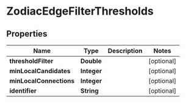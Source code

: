 # ZodiacEdgeFilterThresholds

## Properties
Name | Type | Description | Notes
------------ | ------------- | ------------- | -------------
**thresholdFilter** | **Double** |  |  [optional]
**minLocalCandidates** | **Integer** |  |  [optional]
**minLocalConnections** | **Integer** |  |  [optional]
**identifier** | **String** |  |  [optional]
